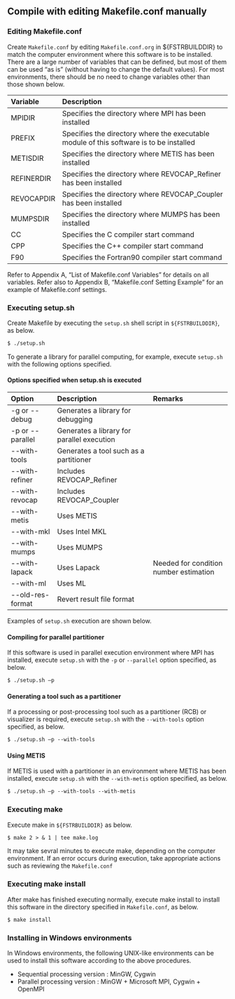 ## Compile with editing Makefile.conf manually

### Editing Makefile.conf

Create `Makefile.conf` by editing `Makefile.conf.org` in ${FSTRBUILDDIR} to match the computer environment where this software is to be installed. There are a large number of variables that can be defined, but most of them can be used “as is” (without having to change the default values). For most environments, there should be no need to change variables other than those shown below.

| Variable    | Description                                                                             |
|:------------|:----------------------------------------------------------------------------------------|
| MPIDIR      | Specifies the directory where MPI has been installed                                    |
| PREFIX      | Specifies the directory where the executable module of this software is to be installed |
| METISDIR    | Specifies the directory where METIS has been installed                                  |
| REFINERDIR  | Specifies the directory where REVOCAP_Refiner has been installed                        |
| REVOCAPDIR  | Specifies the directory where REVOCAP_Coupler has been installed                        |
| MUMPSDIR    | Specifies the directory where MUMPS has been installed                                  |
| CC          | Specifies the C compiler start command                                                  |
| CPP         | Specifies the C++ compiler start command                                                |
| F90         | Specifies the Fortran90 compiler start command                                          |

Refer to Appendix A, “List of Makefile.conf Variables” for details on all variables. Refer also to Appendix B, “Makefile.conf Setting Example” for an example of Makefile.conf settings.

### Executing setup.sh

Create Makefile by executing the `setup.sh` shell script in `${FSTRBUILDDIR}`, as below.

```txt
$ ./setup.sh
```

To generate a library for parallel computing, for example, execute `setup.sh` with the following options specified.

#### Options specified when setup.sh is executed

| Option           | Description                                | Remarks                                |
|:-----------------|:-------------------------------------------|:---------------------------------------|
| -g or --debug    | Generates a library for debugging          |                                        |
| -p or --parallel | Generates a library for parallel execution |                                        |
| --with-tools     | Generates a tool such as a partitioner     |                                        |
| --with-refiner   | Includes REVOCAP_Refiner                   |                                        |
| --with-revocap   | Includes REVOCAP_Coupler                   |                                        |
| --with-metis     | Uses METIS                                 |                                        |
| --with-mkl       | Uses Intel MKL                             |                                        |
| --with-mumps     | Uses MUMPS                                 |                                        |
| --with-lapack    | Uses Lapack                                | Needed for condition number estimation |
| --with-ml        | Uses ML                                    |                                        |
| --old-res-format | Revert result file format                  |                                        |

Examples of `setup.sh` execution are shown below.

#### Compiling for parallel partitioner

If this software is used in parallel execution environment where MPI has installed, execute `setup.sh` with the `-p` or `--parallel` option specified, as below.

```txt
$ ./setup.sh –p
```

#### Generating a tool such as a partitioner

If a processing or post-processing tool such as a partitioner (RCB) or visualizer is required, execute `setup.sh` with the `--with-tools` option specified, as below.

```txt
$ ./setup.sh –p --with-tools
```

#### Using METIS

If METIS is used with a partitioner in an environment where METIS has been installed, execute `setup.sh` with the `--with-metis` option specified, as below.

```txt
$ ./setup.sh –p --with-tools --with-metis
```

### Executing make

Execute make in `${FSTRBUILDDIR}` as below.

```txt
$ make 2 > & 1 | tee make.log
```

It may take sevral minutes to execute make, depending on the computer environment. If an error occurs during execution, take appropriate actions such as reviewing the `Makefile.conf`

### Executing make install

After make has finished executing normally, execute make install to install this software in the directory specified in `Makefile.conf`, as below.

```txt
$ make install
```

### Installing in Windows environments

In Windows environments, the following UNIX-like environments can be used to install this software according to the above procedures.

- Sequential processing version : MinGW, Cygwin
- Parallel processing version : MinGW + Microsoft MPI, Cygwin + OpenMPI


